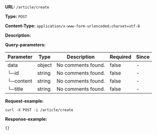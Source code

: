 
# 
## 
**URL:** `/article/create`

**Type:** `POST`


**Content-Type:** `application/x-www-form-urlencoded;charset=utf-8`

**Description:** 



**Query-parameters:**

Parameter|Type|Description|Required|Since
---|---|---|---|---
data|object|No comments found.|false|-
└─id|string|No comments found.|false|-
└─content|string|No comments found.|false|-
└─title|string|No comments found.|false|-


**Request-example:**
```
curl -X POST -i /article/create
```

**Response-example:**
```
{}
```

